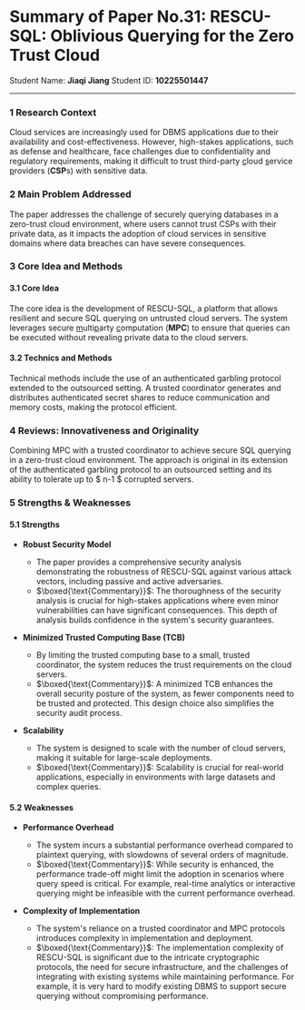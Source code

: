 # Summary of Paper No.31: RESCU-SQL: Oblivious Querying for the Zero Trust Cloud

Student Name: **Jiaqi Jiang**          Student ID: **10225501447**

---

### **1  Research Context**

Cloud services are increasingly used for DBMS applications due to their availability and cost-effectiveness. However, high-stakes applications, such as defense and healthcare, face challenges due to confidentiality and regulatory requirements, making it difficult to trust third-party <u>c</u>loud <u>s</u>ervice <u>p</u>roviders (**CSP**s) with sensitive data.

### **2  Main Problem Addressed**

The paper addresses the challenge of securely querying databases in a zero-trust cloud environment, where users cannot trust CSPs with their private data, as it impacts the adoption of cloud services in sensitive domains where data breaches can have severe consequences.

### **3  Core Idea and Methods**

#### 3.1  Core Idea

The core idea is the development of RESCU-SQL, a platform that allows resilient and secure SQL querying on untrusted cloud servers. The system leverages secure <u>m</u>ulti<u>p</u>arty <u>c</u>omputation (**MPC**) to ensure that queries can be executed without revealing private data to the cloud servers.

#### 3.2  Technics and Methods
Technical methods include the use of an authenticated garbling protocol extended to the outsourced setting. A trusted coordinator generates and distributes authenticated secret shares to reduce communication and memory costs, making the protocol efficient.

### **4  Reviews: Innovativeness and Originality**

Combining MPC with a trusted coordinator to achieve secure SQL querying in a zero-trust cloud environment. The approach is original in its extension of the authenticated garbling protocol to an outsourced setting and its ability to tolerate up to $ n-1 $ corrupted servers.

### **5  Strengths & Weaknesses**

#### 5.1  Strengths

 - **Robust Security Model**

   - The paper provides a comprehensive security analysis demonstrating the robustness of RESCU-SQL against various attack vectors, including passive and active adversaries.
   - $\boxed{\text{Commentary}}$: The thoroughness of the security analysis is crucial for high-stakes applications where even minor vulnerabilities can have significant consequences. This depth of analysis builds confidence in the system's security guarantees.

 - **Minimized Trusted Computing Base (TCB)**

   - By limiting the trusted computing base to a small, trusted coordinator, the system reduces the trust requirements on the cloud servers.
   - $\boxed{\text{Commentary}}$: A minimized TCB enhances the overall security posture of the system, as fewer components need to be trusted and protected. This design choice also simplifies the security audit process.

 - **Scalability**
   
   - The system is designed to scale with the number of cloud servers, making it suitable for large-scale deployments.
   - $\boxed{\text{Commentary}}$: Scalability is crucial for real-world applications, especially in environments with large datasets and complex queries.

#### 5.2  Weaknesses

 - **Performance Overhead**

   - The system incurs a substantial performance overhead compared to plaintext querying, with slowdowns of several orders of magnitude.
   - $\boxed{\text{Commentary}}$: While security is enhanced, the performance trade-off might limit the adoption in scenarios where query speed is critical. For example, real-time analytics or interactive querying might be infeasible with the current performance overhead.

 - **Complexity of Implementation**

   - The system's reliance on a trusted coordinator and MPC protocols introduces complexity in implementation and deployment.
   - $\boxed{\text{Commentary}}$: The implementation complexity of RESCU-SQL is significant due to the intricate cryptographic protocols, the need for secure infrastructure, and the challenges of integrating with existing systems while maintaining performance. For example, it is very hard to modify existing DBMS to support secure querying without compromising performance.
